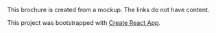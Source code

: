 This brochure is created from a mockup.  The links do not have content.


This project was bootstrapped with [Create React App](https://github.com/facebookincubator/create-react-app).
